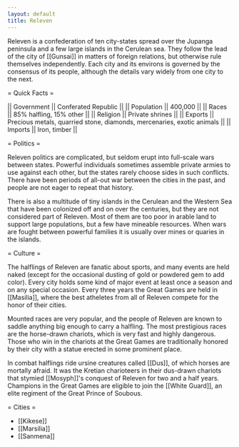 ```yaml
---
layout: default
title: Releven
---
```


Releven is a confederation of ten city-states spread over the Jupanga peninsula and a few large islands in the Cerulean sea.  They follow the lead of the city of [[Gunsai]] in matters of foreign relations, but otherwise rule themselves independently.  Each city and its environs is governed by the consensus of its people, although the details vary widely from one city to the next.

= Quick Facts =

|| Government || Conferated Republic ||
|| Population || 400,000 ||
|| Races || 85% halfling, 15% other ||
|| Religion || Private shrines ||
|| Exports || Precious metals, quarried stone, diamonds, mercenaries, exotic animals ||
|| Imports || Iron, timber ||

= Politics =

Releven politics are complicated, but seldom erupt into full-scale wars between states.  Powerful individuals sometimes assemble private armies to use against each other, but the states rarely choose sides in such conflicts.  There have been periods of all-out war between the cities in the past, and people are not eager to repeat that history.

There is also a multitude of tiny islands in the Cerulean and the Western Sea that have been colonized off and on over the centuries, but they are not considered part of Releven.  Most of them are too poor in arable land to support large populations, but a few have mineable resources.  When wars are fought between powerful families it is usually over mines or quaries in the islands.

= Culture =

The halflings of Releven are fanatic about sports, and many events are held naked (except for the occasional dusting of gold or powdered gem to add color).  Every city holds some kind of major event at least once a season and on any special occasion.  Every three years the Great Games are held in [[Masilia]], where the best atheletes from all of Releven compete for the honor of their cities.

Mounted races are very popular, and the people of Releven are known to saddle anything big enough to carry a halfling.  The most prestigious races are the horse-drawn chariots, which is very fast and highly dangerous.  Those who win in the chariots at the Great Games are traditionally honored by their city with a statue erected in some prominent place.

In combat halflings ride ursine creatures called [[Dus]], of which horses are mortally afraid.  It was the Kretian charioteers in their dus-drawn chariots that stymied [[Mosyph]]'s conquest of Releven for two and a half years.  Champions in the Great Games are eligible to join the [[White Guard]], an elite regiment of the Great Prince of Soubous.

= Cities =

* [[Kikese]]
* [[Marsilia]]
* [[Sanmena]]

